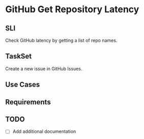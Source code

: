 # GitHub Get Repository Latency

## SLI
Check GitHub latency by getting a list of repo names.

## TaskSet 
Create a new issue in GitHub Issues.

## Use Cases

## Requirements

## TODO
- [ ] Add additional documentation